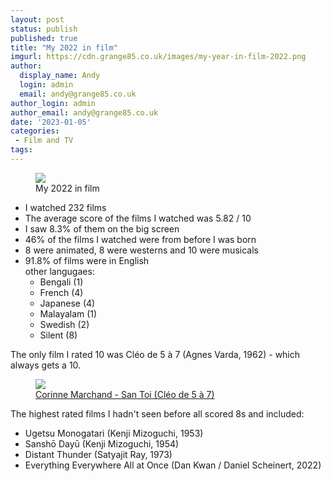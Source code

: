 ```yaml
---
layout: post
status: publish
published: true
title: "My 2022 in film"
imgurl: https://cdn.grange85.co.uk/images/my-year-in-film-2022.png
author:
  display_name: Andy
  login: admin
  email: andy@grange85.co.uk
author_login: admin
author_email: andy@grange85.co.uk
date: '2023-01-05'
categories:
 - Film and TV
tags:
---
```

<figure class="aligncenter"><img src="https://cdn.grange85.co.uk/images/my-year-in-film-2022.png" class="img-responsive" /><figcaption>My 2022 in film</figcaption></figure>

- I watched 232 films
- The average score of the films I watched was 5.82 / 10
- I saw 8.3% of them on the big screen
- 46% of the films I watched were from before I was born
- 8 were animated, 8 were westerns and 10 were musicals
- 91.8% of films were in English  
  other langugaes:
   - Bengali (1)
   - French (4)
   - Japanese (4)
   - Malayalam (1)
   - Swedish (2)
   - Silent (8)

The only film I rated 10 was Cléo de 5 à 7 (Agnes Varda, 1962) - which always gets a 10.

<figure class="figure embed-responsive mx-auto text-center">
  <a href="https://www.youtube.com/watch?v=piAHVOC2Vqo">
        <img src="https://img.youtube.com/vi/piAHVOC2Vqo/sddefault.jpg" class="img-fluid sddefault opacity-3h4">
          <figcaption class="figure-caption">
              Corinne Marchand - San Toi (Cléo de 5 à 7)<i class="fab fa-youtube"></i>
                </figcaption>
                  </a>
                  </figure>

The highest rated films I hadn't seen before all scored 8s and included:
 - Ugetsu Monogatari (Kenji Mizoguchi, 1953)
 - Sanshō Dayū (Kenji Mizoguchi, 1954)
 - Distant Thunder (Satyajit Ray, 1973)
 - Everything Everywhere All at Once (Dan Kwan / Daniel Scheinert, 2022)


